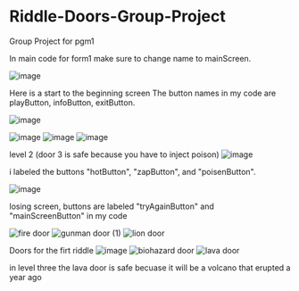 # Riddle-Doors-Group-Project
Group Project for pgm1


In main code for form1 make sure to change name to mainScreen.

![image](https://user-images.githubusercontent.com/83714045/117164159-9826d400-ad81-11eb-91cf-7a54617fab29.png)

Here is a start to the beginning screen
The button names in my code are playButton, infoButton, exitButton.

![image](https://user-images.githubusercontent.com/83715092/117165780-08822500-ad83-11eb-855b-78da0f4d4d1c.png)

![image](https://user-images.githubusercontent.com/83715092/117166544-b7befc00-ad83-11eb-8dea-8af98ca76375.png)
![image](https://user-images.githubusercontent.com/83715092/117171454-1e461900-ad88-11eb-9aeb-216999f038b0.png)
![image](https://user-images.githubusercontent.com/83715092/117171475-230acd00-ad88-11eb-997a-a616bd14dfd5.png)

level 2 (door 3 is safe because you have to inject poison)
![image](https://user-images.githubusercontent.com/83715092/117172702-48e4a180-ad89-11eb-9030-4f58cb3fa715.png)

i labeled the buttons "hotButton", "zapButton", and "poisenButton".

![image](https://user-images.githubusercontent.com/83715092/117826780-aa938880-b22d-11eb-9b9c-55421266fb4a.png)

losing screen, buttons are labeled "tryAgainButton" and "mainScreenButton" in my code


![fire door](https://user-images.githubusercontent.com/83714045/117831554-e7fa1500-b231-11eb-9ec8-920d70eeb17e.jpg)
![gunman door (1)](https://user-images.githubusercontent.com/83714045/117831556-e7fa1500-b231-11eb-8afe-37ceed7abf41.png)
![lion door](https://user-images.githubusercontent.com/83714045/117831557-e7fa1500-b231-11eb-8633-ac91ca463639.png)

Doors for the firt riddle
![image](https://user-images.githubusercontent.com/83715092/117842130-dec17600-b23a-11eb-85e5-f263d27d6070.png)
![biohazard door](https://user-images.githubusercontent.com/83715092/117842151-e41ec080-b23a-11eb-9e05-38619a9f6ee7.jpg)
![lava door](https://user-images.githubusercontent.com/83715092/117842168-e8e37480-b23a-11eb-988c-2e3b2afbd766.jpg)

in level three the lava door is safe becuase it will be a volcano that erupted a year ago

